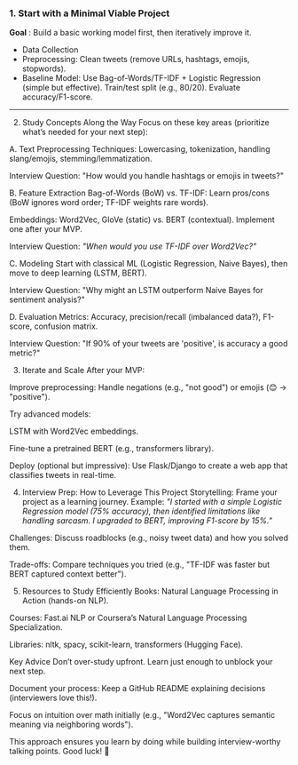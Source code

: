 ###  1. Start with a Minimal Viable Project 
<b>Goal</b> : Build a basic working model first, then iteratively improve it. 
- Data Collection
- Preprocessing: Clean tweets (remove URLs, hashtags, emojis, stopwords).
- Baseline Model: Use Bag-of-Words/TF-IDF + Logistic Regression (simple but effective).
                  Train/test split (e.g., 80/20).
                  Evaluate accuracy/F1-score.

-----------------------------------------------------------------------------------

2. Study Concepts Along the Way
Focus on these key areas (prioritize what’s needed for your next step):

A. Text Preprocessing
Techniques: Lowercasing, tokenization, handling slang/emojis, stemming/lemmatization.

Interview Question: "How would you handle hashtags or emojis in tweets?"

B. Feature Extraction
Bag-of-Words (BoW) vs. TF-IDF: Learn pros/cons (BoW ignores word order; TF-IDF weights rare words).

Embeddings: Word2Vec, GloVe (static) vs. BERT (contextual). Implement one after your MVP.

Interview Question: *"When would you use TF-IDF over Word2Vec?"*

C. Modeling
Start with classical ML (Logistic Regression, Naive Bayes), then move to deep learning (LSTM, BERT).

Interview Question: "Why might an LSTM outperform Naive Bayes for sentiment analysis?"

D. Evaluation
Metrics: Accuracy, precision/recall (imbalanced data?), F1-score, confusion matrix.

Interview Question: "If 90% of your tweets are 'positive', is accuracy a good metric?"

3. Iterate and Scale
After your MVP:

Improve preprocessing: Handle negations (e.g., "not good") or emojis (😊 → "positive").

Try advanced models:

LSTM with Word2Vec embeddings.

Fine-tune a pretrained BERT (e.g., transformers library).

Deploy (optional but impressive): Use Flask/Django to create a web app that classifies tweets in real-time.

4. Interview Prep: How to Leverage This Project
Storytelling: Frame your project as a learning journey. Example:
*"I started with a simple Logistic Regression model (75% accuracy), then identified limitations like handling sarcasm. I upgraded to BERT, improving F1-score by 15%."*

Challenges: Discuss roadblocks (e.g., noisy tweet data) and how you solved them.

Trade-offs: Compare techniques you tried (e.g., "TF-IDF was faster but BERT captured context better").

5. Resources to Study Efficiently
Books: Natural Language Processing in Action (hands-on NLP).

Courses: Fast.ai NLP or Coursera’s Natural Language Processing Specialization.

Libraries: nltk, spacy, scikit-learn, transformers (Hugging Face).

Key Advice
Don’t over-study upfront. Learn just enough to unblock your next step.

Document your process: Keep a GitHub README explaining decisions (interviewers love this!).

Focus on intuition over math initially (e.g., "Word2Vec captures semantic meaning via neighboring words").

This approach ensures you learn by doing while building interview-worthy talking points. Good luck! 🚀
 